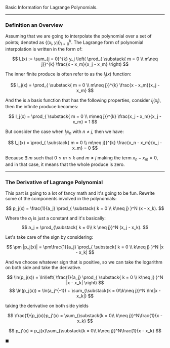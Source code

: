 Basic Information for Lagrange Polynomials. 

---

### Definition an Overview

Assuming that we are going to interpolate the polynomial over a set of points; denoted as $\{(x_i, y_i)\}_{i = 0}^{k}$. The Lagrange form of polynomial interpolation is written in the form of: 

$$
L(x) := \sum_{j = 0}^{k} 
	y_j
	\left(
		\prod_{
		\substack{
		m = 0
		\\ 
		m\neq j}}^{k}
		\frac{x - x_m}{x_j - x_m}
	\right)
$$

The inner finite produce is often refer to as the $l_j(x)$ function: 

$$
l_j(x) = \prod_{
		\substack{
		m = 0
		\\ 
		m\neq j}}^{k}
		\frac{x - x_m}{x_j - x_m}
$$

And the is a basis function that has the following properties, consider $l_j(x_j)$, then the infinite produce becomes: 

$$
l_j(x) = \prod_{
		\substack{
		m = 0
		\\ 
		m\neq j}}^{k}
		\frac{x_j - x_m}{x_j - x_m} = 1
$$

But consider the case when $l_j{x_n}$ with $n\neq j$, then we have: 

$$
l_j(x) = \prod_{
		\substack{
		m = 0
		\\ 
		m\neq j}}^{k}
		\frac{x_n - x_m}{x_j - x_m} = 0
$$
 
Because $\exists\; m$ such that $0 \leq m \leq k$ and $m\neq j$ making the term $x_n - x_m = 0$, and in that case, it means that the whole produce is zero. 

---
### **The Derivative of Lagrange Polynomial**

This part is going to a lot of fancy math and it's going to be fun. Rewrite some of the components involved in the polynomials: 

$$
p_j(x) = \frac{1}{a_j}
\prod_{
\substack{
k = 0 \\ k\neq j}
}^N
(x - x_k). 
$$

Where the $a_j$ is just a constant and it's basically: 
$$
a_j = \prod_{\substack{
	k = 0\\ k \neq j}}^N
	(x_j - x_k). 
$$

Let's take care of the sign by considering: 

$$
\pm |p_j(x)| = \pm\frac{1}{a_j}
\prod_{
\substack{
k = 0 \\ k\neq j}
}^N
|x - x_k|
$$

And we choose whatever sign that is positive, so we can take the logarithm on both side and take the derivative. 

$$
\ln(p_j(x)) = \ln\left( 
	\frac{1}{a_j} \prod_{
		\substack{
		k = 0 \\ k\neq j}
		}^N
		|x - x_k|
\right)
$$
$$
\ln(p_j(x)) = \ln(a_j^{-1}) + 
	\sum_{\substack{k = 0\\k\neq j}}^N \ln(|x - x_k|)
$$

taking the derivative on both side yields

$$
\frac{1}{p_j(x)}p_j'(x) = 
\sum_{\substack{k = 0\\ k\neq j}}^N\frac{1}{x - x_k}
$$

$$
p_j'(x) = 
p_j(x)\sum_{\substack{k = 0\\ k\neq j}}^N\frac{1}{x - x_k}
$$

$\blacksquare$


